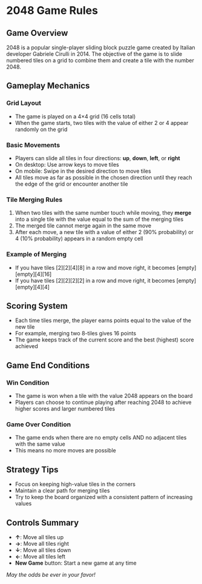 # 2048 Game Rules

## Game Overview
2048 is a popular single-player sliding block puzzle game created by Italian developer Gabriele Cirulli in 2014. The objective of the game is to slide numbered tiles on a grid to combine them and create a tile with the number 2048.

## Gameplay Mechanics

### Grid Layout
- The game is played on a 4×4 grid (16 cells total)
- When the game starts, two tiles with the value of either 2 or 4 appear randomly on the grid

### Basic Movements
- Players can slide all tiles in four directions: **up**, **down**, **left**, or **right**
- On desktop: Use arrow keys to move tiles
- On mobile: Swipe in the desired direction to move tiles
- All tiles move as far as possible in the chosen direction until they reach the edge of the grid or encounter another tile

### Tile Merging Rules
1. When two tiles with the same number touch while moving, they **merge** into a single tile with the value equal to the sum of the merging tiles
2. The merged tile cannot merge again in the same move
3. After each move, a new tile with a value of either 2 (90% probability) or 4 (10% probability) appears in a random empty cell

### Example of Merging
- If you have tiles [2][2][4][8] in a row and move right, it becomes [empty][empty][4][16]
- If you have tiles [2][2][2][2] in a row and move right, it becomes [empty][empty][4][4]

## Scoring System
- Each time tiles merge, the player earns points equal to the value of the new tile
- For example, merging two 8-tiles gives 16 points
- The game keeps track of the current score and the best (highest) score achieved

## Game End Conditions

### Win Condition
- The game is won when a tile with the value 2048 appears on the board
- Players can choose to continue playing after reaching 2048 to achieve higher scores and larger numbered tiles

### Game Over Condition
- The game ends when there are no empty cells AND no adjacent tiles with the same value
- This means no more moves are possible

## Strategy Tips
- Focus on keeping high-value tiles in the corners
- Maintain a clear path for merging tiles
- Try to keep the board organized with a consistent pattern of increasing values

## Controls Summary
- **↑**: Move all tiles up
- **→**: Move all tiles right
- **↓**: Move all tiles down
- **←**: Move all tiles left
- **New Game** button: Start a new game at any time

*May the odds be ever in your favor!*